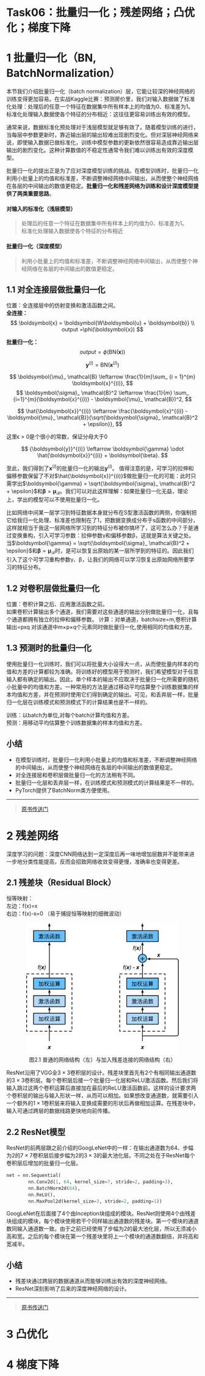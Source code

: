 Task06：批量归一化；残差网络；凸优化；梯度下降
==========================================

# 1 批量归一化（BN, BatchNormalization）

本节我们介绍批量归一化（batch normalization）层，它能让较深的神经网络的训练变得更加容易。在实战Kaggle比赛：预测房价里，我们对输入数据做了标准化处理：处理后的任意一个特征在数据集中所有样本上的均值为0、标准差为1。标准化处理输入数据使各个特征的分布相近：这往往更容易训练出有效的模型。

通常来说，数据标准化预处理对于浅层模型就足够有效了。随着模型训练的进行，当每层中参数更新时，靠近输出层的输出较难出现剧烈变化。但对深层神经网络来说，即使输入数据已做标准化，训练中模型参数的更新依然很容易造成靠近输出层输出的剧烈变化。这种计算数值的不稳定性通常令我们难以训练出有效的深度模型。

批量归一化的提出正是为了应对深度模型训练的挑战。在模型训练时，批量归一化利用小批量上的均值和标准差，不断调整神经网络中间输出，从而使整个神经网络在各层的中间输出的数值更稳定。**批量归一化和残差网络为训练和设计深度模型提供了两类重要思路**。

#### 对输入的标准化（浅层模型）
> 处理后的任意一个特征在数据集中所有样本上的均值为0、标准差为1。  
> 标准化处理输入数据使各个特征的分布相近

#### 批量归一化（深度模型）
> 利用小批量上的均值和标准差，不断调整神经网络中间输出，从而使整个神经网络在各层的中间输出的数值更稳定。
 
## 1.1 对全连接层做批量归一化
位置：全连接层中的仿射变换和激活函数之间。  
**全连接：**  
$$
\boldsymbol{x} = \boldsymbol{W\boldsymbol{u} + \boldsymbol{b}} \\
 output =\phi(\boldsymbol{x})
 $$   


**批量归一化：**
$$ 
output=\phi(\text{BN}(\boldsymbol{x}))$$


$$
\boldsymbol{y}^{(i)} = \text{BN}(\boldsymbol{x}^{(i)})
$$


$$
\boldsymbol{\mu}_ \mathcal{B} \leftarrow \frac{1}{m}\sum_ {i = 1}^{m} \boldsymbol{x}^{(i)},
$$ 
$$
\boldsymbol{\sigma}_ \mathcal{B}^2 \leftarrow \frac{1}{m} \sum_ {i=1}^{m}(\boldsymbol{x}^{(i)} - \boldsymbol{\mu}_ \mathcal{B})^2,
$$


$$
\hat{\boldsymbol{x}}^{(i)} \leftarrow \frac{\boldsymbol{x}^{(i)} - \boldsymbol{\mu}_ \mathcal{B}}{\sqrt{\boldsymbol{\sigma}_ \mathcal{B}^2 + \epsilon}},
$$

这⾥ϵ > 0是个很小的常数，保证分母大于0


$$
{\boldsymbol{y}}^{(i)} \leftarrow \boldsymbol{\gamma} \odot
\hat{\boldsymbol{x}}^{(i)} + \boldsymbol{\beta}.
$$

至此，我们得到了$\boldsymbol{x}^{(i)}$的批量归一化的输出$\boldsymbol{y}^{(i)}$。
值得注意的是，可学习的拉伸和偏移参数保留了不对$\hat{\boldsymbol{x}}^{(i)}$做批量归一化的可能：此时只需学出$\boldsymbol{\gamma} = \sqrt{\boldsymbol{\sigma}_ \mathcal{B}^2 + \epsilon}$和$\boldsymbol{\beta} = \boldsymbol{\mu}_ \mathcal{B}$。我们可以对此这样理解：如果批量归一化无益，理论上，学出的模型可以不使用批量归一化。

比如网络中间某一层学习到特征数据本身就分布在S型激活函数的两侧，你强制把它给我归一化处理、标准差也限制在了1，把数据变换成分布于s函数的中间部分，这样就相当于我这一层网络所学习到的特征分布被你搞坏了，这可怎么办？于是通过变换重构，引入可学习参数：拉伸参数γ和偏移参数β，这就是算法关键之处。当$\boldsymbol{\gamma} = \sqrt{\boldsymbol{\sigma}_ \mathcal{B}^2 + \epsilon}$和$\boldsymbol{\beta} = \boldsymbol{\mu}_ \mathcal{B}$时，是可以恢复出原始的某一层所学到的特征的。因此我们引入了这个可学习重构参数γ、β，让我们的网络可以学习恢复出原始网络所要学习的特征分布。

## 1.2 对卷积层做批量归⼀化
位置：卷积计算之后、应用激活函数之前。  
如果卷积计算输出多个通道，我们需要对这些通道的输出分别做批量归一化，且每个通道都拥有独立的拉伸和偏移参数。
计算：对单通道，batchsize=m,卷积计算输出=pxq
对该通道中m×p×q个元素同时做批量归一化,使用相同的均值和方差。

## 1.3 预测时的批量归⼀化
使用批量归一化训练时，我们可以将批量大小设得大一点，从而使批量内样本的均值和方差的计算都较为准确。将训练好的模型用于预测时，我们希望模型对于任意输入都有确定的输出。因此，单个样本的输出不应取决于批量归一化所需要的随机小批量中的均值和方差。一种常用的方法是通过移动平均估算整个训练数据集的样本均值和方差，并在预测时使用它们得到确定的输出。可见，和丢弃层一样，批量归一化层在训练模式和预测模式下的计算结果也是不一样的。

训练：以batch为单位,对每个batch计算均值和方差。  
预测：用移动平均估算整个训练数据集的样本均值和方差。


## 小结

* 在模型训练时，批量归一化利用小批量上的均值和标准差，不断调整神经网络的中间输出，从而使整个神经网络在各层的中间输出的数值更稳定。
* 对全连接层和卷积层做批量归一化的方法稍有不同。
* 批量归一化层和丢弃层一样，在训练模式和预测模式的计算结果是不一样的。
* PyTorch提供了BatchNorm类方便使用。

-----------
> [原书传送门](https://zh.d2l.ai/chapter_convolutional-neural-networks/batch-norm.html)


# 2 残差网络

深度学习的问题：深度CNN网络达到一定深度后再一味地增加层数并不能带来进一步地分类性能提高，反而会招致网络收敛变得更慢，准确率也变得更差。
## 2.1 残差块（Residual Block）
恒等映射：  
左边：f(x)=x                                                  
右边：f(x)-x=0 （易于捕捉恒等映射的细微波动）

<div align=center>
<img width="400" src="image/task06/5.11_residual-block.svg"/>
</div>
<div align=center>图2.1 普通的网络结构（左）与加入残差连接的网络结构（右）</div>

ResNet沿用了VGG全$3\times 3$卷积层的设计。残差块里首先有2个有相同输出通道数的$3\times 3$卷积层。每个卷积层后接一个批量归一化层和ReLU激活函数。然后我们将输入跳过这两个卷积运算后直接加在最后的ReLU激活函数前。这样的设计要求两个卷积层的输出与输入形状一样，从而可以相加。如果想改变通道数，就需要引入一个额外的$1\times 1$卷积层来将输入变换成需要的形状后再做相加运算。在残差块中，输⼊可通过跨层的数据线路更快地向前传播。

## 2.2 ResNet模型

ResNet的前两层跟之前介绍的GoogLeNet中的一样：在输出通道数为64、步幅为2的$7\times 7$卷积层后接步幅为2的$3\times 3$的最大池化层。不同之处在于ResNet每个卷积层后增加的批量归一化层。

``` python
net = nn.Sequential(
        nn.Conv2d(1, 64, kernel_size=7, stride=2, padding=3),
        nn.BatchNorm2d(64), 
        nn.ReLU(),
        nn.MaxPool2d(kernel_size=3, stride=2, padding=1))
```

GoogLeNet在后面接了4个由Inception块组成的模块。ResNet则使用4个由残差块组成的模块，每个模块使用若干个同样输出通道数的残差块。第一个模块的通道数同输入通道数一致。由于之前已经使用了步幅为2的最大池化层，所以无须减小高和宽。之后的每个模块在第一个残差块里将上一个模块的通道数翻倍，并将高和宽减半。

## 小结

* 残差块通过跨层的数据通道从而能够训练出有效的深度神经网络。
* ResNet深刻影响了后来的深度神经网络的设计。

-----------
>  [原书传送门](https://zh.d2l.ai/chapter_convolutional-neural-networks/googlenet.html)



# 3 凸优化


# 4 梯度下降
